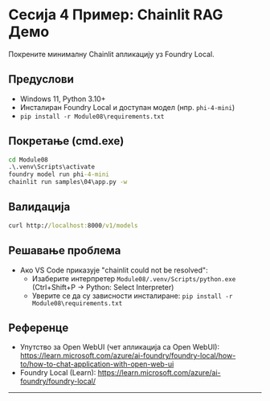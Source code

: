 <!--
CO_OP_TRANSLATOR_METADATA:
{
  "original_hash": "f9e55b8feba71ce09355b66e3a25b6ff",
  "translation_date": "2025-09-23T01:20:18+00:00",
  "source_file": "Module08/samples/04/README.md",
  "language_code": "sr"
}
-->
# Сесија 4 Пример: Chainlit RAG Демо

Покрените минималну Chainlit апликацију уз Foundry Local.

## Предуслови
- Windows 11, Python 3.10+
- Инсталиран Foundry Local и доступан модел (нпр. `phi-4-mini`)
- `pip install -r Module08\requirements.txt`

## Покретање (cmd.exe)
```cmd
cd Module08
.\.venv\Scripts\activate
foundry model run phi-4-mini
chainlit run samples\04\app.py -w
```

## Валидација
```cmd
curl http://localhost:8000/v1/models
```

## Решавање проблема
- Ако VS Code приказује "chainlit could not be resolved":
	- Изаберите интерпретер `Module08/.venv/Scripts/python.exe` (Ctrl+Shift+P → Python: Select Interpreter)
	- Уверите се да су зависности инсталиране: `pip install -r Module08\requirements.txt`

## Референце
- Упутство за Open WebUI (чет апликација са Open WebUI): https://learn.microsoft.com/azure/ai-foundry/foundry-local/how-to/how-to-chat-application-with-open-web-ui
- Foundry Local (Learn): https://learn.microsoft.com/azure/ai-foundry/foundry-local/

---

